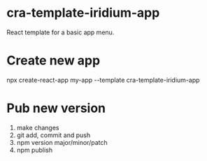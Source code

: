 # cra-template-iridium-app

React template for a basic app menu.

# Create new app

npx create-react-app my-app --template cra-template-iridium-app

# Pub new version

1. make changes
2. git add, commit and push
3. npm version major/minor/patch
4. npm publish

